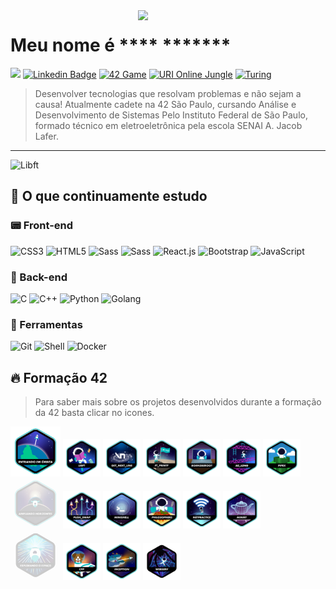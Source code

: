 <img align="right" src="https://media1.giphy.com/media/IbClV7Qc9SMOFSO2Bc/giphy.gif?cid=ecf05e47g5j2hccaqmp3w95gti2lao5x0jq9xkvtkujno5uw&rid=giphy.gif" width="300"/>
<Span>
  
# Meu nome é **** *******
![](https://komarev.com/ghpvc/?username=threeDP&color=blue&style=flat-square)
[![Linkedin Badge](https://img.shields.io/badge/-Linkedin-0a66c2?style=flat-square&logo=Linkedin&logoColor=white)](https://www.linkedin.com/in/davypaulinodsd/)
[![42 Game](https://img.shields.io/badge/Game-profile-0a66c2?style=flat-square&logo=42&logoColor=white)](https://game.42sp.org.br/cadet/dapaulin)
[![URI Online Jungle](https://img.shields.io/badge/URI-Online%20Jungle-10BF21?style=flat-square&logo)](https://www.urionlinejudge.com.br/judge/pt/profile/529449)
 [![Turing](https://img.shields.io/badge/Turing-profile-0a66c2?style=flat-square&&logo=turing&logoColor=white)](https://matching.turing.com/developer-resume/4a3305462ba864bb0b3df249f520cc21a446ccf9bb69)
> Desenvolver tecnologias que resolvam problemas e não sejam a causa!
Atualmente cadete na 42 São Paulo, cursando Análise e Desenvolvimento de Sistemas Pelo Instituto Federal de São Paulo, formado técnico em eletroeletrônica pela escola SENAI A. Jacob Lafer.
***

<div align="start">
  <img src="https://github-readme-stats.vercel.app/api/top-langs/?username=threedp&layout=compact&theme=tokyonight" alt="Libft" height="150em">
 </div>
 
## :floppy_disk: O que continuamente estudo
  
### :pager: Front-end
<img alt="CSS3" src="https://img.shields.io/badge/|-CSS3-358C4B?style=flat-square&logo=css3&logoColor=white" />
<img alt="HTML5" src="https://img.shields.io/badge/|-HTML5-358C4B?style=flat-square&logo=html5&logoColor=white" />  
<img alt="Sass" src="https://img.shields.io/badge/|-Sass-358C4B?style=flat-square&logo=sass&logoColor=white" />
<img alt="Sass" src="https://img.shields.io/badge/|-JQuery-358C4B?style=flat-square&logo=jquery&logoColor=white" />
<img alt="React.js" src="https://img.shields.io/badge/|-React.js-358C4B?style=flat-square&logo=React&logoColor=white" />
<img alt="Bootstrap" src="https://img.shields.io/badge/|-Bootstrap-358C4B?style=flat-square&logo=bootstrap&logoColor=white" />
<img alt="JavaScript" src="https://img.shields.io/badge/|-JavaScript-358C4B?style=flat-square&logo=javascript&logoColor=white" />

### :abacus: Back-end
<img alt="C" src="https://img.shields.io/badge/|-C%20language%20advanced-2C733D?style=flat-square&logo=c&logoColor=white" />
<img alt="C++" src="https://img.shields.io/badge/|-CPlusPlus-2C733D?style=flat-square&logo=c++&logoColor=white" />
<img alt="Python" src="https://img.shields.io/badge/|-Python-2C733D?style=flat-square&logo=python&logoColor=white" />
<img alt="Golang" src="https://img.shields.io/badge/|-Golang-2C733D?style=flat-square&logo=Go&logoColor=white" />


### :paperclip: Ferramentas
<img alt="Git" src="https://img.shields.io/badge/Git-intermediate-f3333a?style=flat-square&logo=Git&logoColor=white" />
<img alt="Shell" src="https://img.shields.io/badge/Shell-intermediate-f3333a?style=flat-square&logo=sh&logoColor=white" />
<img alt="Docker" src="https://img.shields.io/badge/Docker-Basic-F2CB05?style=flat-square&logo=Docker&logoColor=white" />

## :fire: Formação 42
> Para saber mais sobre os projetos desenvolvidos durante a formação da 42 basta clicar no icones.
 
<div align="start" >
    <img src="https://raw.githubusercontent.com/ThreeDP/ThreeDP/main/42_badges/phase_onee.png" alt="phase one" width="80" height="80">
  <a href="https://github.com/ThreeDP/Libft" target="_blank" style="text-decoration: none">
    <img src="https://raw.githubusercontent.com/ThreeDP/ThreeDP/main/42_badges/libfte.png" alt="Libft" width="60" height="60">
  </a>
  <a href="https://github.com/ThreeDP/get_next_line" target="_blank" style="text-decoration: none">
    <img src="https://raw.githubusercontent.com/ThreeDP/ThreeDP/main/42_badges/get_next_linee.png" alt="Get Next Line" width="60" height="60">
  </a>
  <a href="https://github.com/ThreeDP/ft_printf" target="_blank" style="text-decoration: none">
    <img src="https://raw.githubusercontent.com/ThreeDP/ThreeDP/main/42_badges/ft_printfe.png" alt="Printf" width="60" height="60">
  </a>
  <a href="https://github.com/ThreeDP/Born2BeRoot" target="_blank" style="text-decoration: none">
    <img src="https://raw.githubusercontent.com/ThreeDP/ThreeDP/main/42_badges/born2beroote.png" alt="Born2BeRoot" width="60" height="60">
  </a>
  <a href="https://github.com/ThreeDP/so_long" target="_blank" style="text-decoration: none">
    <img src="https://raw.githubusercontent.com/ThreeDP/ThreeDP/main/42_badges/so_longe.png" alt="So Long" width="60" height="60">
  </a>
  <a href="https://github.com/ThreeDP/pipex" target="_blank" style="text-decoration: none">
    <img src="https://raw.githubusercontent.com/ThreeDP/ThreeDP/main/42_badges/pipexe.png" alt="Pipex" width="60" height="60">
  </a>
</div>

<div align="start" >
    <img src="https://raw.githubusercontent.com/ThreeDP/ThreeDP/main/42_badges/phase_twoe.png" alt="phase two" width="80" height="80" style="opacity: 0.2">
  <a href="https://github.com/ThreeDP/push_swap" target="_blank" style="text-decoration: none">
    <img src="https://raw.githubusercontent.com/ThreeDP/ThreeDP/main/42_badges/push_swape.png" alt="Push Swap" width="60" height="60">
  </a>
  <a href="https://github.com/ThreeDP/minishelly" target="_blank" style="text-decoration: none">
      <img src="https://raw.githubusercontent.com/ThreeDP/ThreeDP/main/42_badges/minishelle.png" alt="Minishell" width="60" height="60">
  </a>
  <a href="https://github.com/ThreeDP/philo" target="_blank" style="text-decoration: none">
      <img src="https://raw.githubusercontent.com/ThreeDP/ThreeDP/main/42_badges/philosopherse.png" alt="Philosophers" width="60" height="60">
  </a>
  <a href="https://github.com/ThreeDP/NetPractice" target="_blank" style="text-decoration: none">
      <img src="https://raw.githubusercontent.com/ThreeDP/ThreeDP/main/42_badges/netpracticee.png" alt="NetPractice" width="60" height="60">
  </a>
  <a href="https://github.com/mini-RoboTao/miniRobT" target="_blank" style="text-decoration: none">
      <img src="https://raw.githubusercontent.com/ThreeDP/ThreeDP/main/42_badges/minirte.png" alt="MiniRT" width="60" height="60">
  </a>
</div>

<div align="start" >
    <img src="https://raw.githubusercontent.com/ThreeDP/ThreeDP/main/42_badges/phase_threen.png" alt="phase three" width="80" height="80" style="opacity: 0.2">
  <a href="https://github.com/ThreeDP/cpp-piscine" target="_blank" style="text-decoration: none">
    <img src="https://raw.githubusercontent.com/ThreeDP/ThreeDP/main/42_badges/cppe.png" alt="C++" width="60" height="60">
  </a>
  <a href="https://github.com/ThreeDP/Inception" target="_blank" style="text-decoration: none">
      <img src="https://raw.githubusercontent.com/ThreeDP/ThreeDP/main/42_badges/inceptione.png" alt="Inception" width="60" height="60">
  </a>
  <a href="https://github.com/ThreeDP/web-server" target="_blank" style="text-decoration: none">
      <img src="https://raw.githubusercontent.com/ThreeDP/ThreeDP/main/42_badges/webservn.png" alt="Web Server" width="60" height="60">
  </a>
</div>
